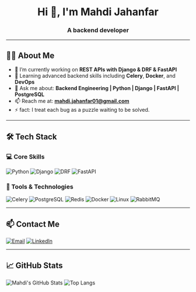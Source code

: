 <h1 align="center">Hi 👋, I'm Mahdi Jahanfar</h1>

<h3 align="center">A backend developer</h3>

---

## 👨‍💻 About Me

- 🔭 I’m currently working on **REST APIs with Django & DRF & FastAPI**
- 🌱 Learning advanced backend skills including **Celery**, **Docker**, and **DevOps**
- 💬 Ask me about: **Backend Engineering | Python | Django | FastAPI | PostgreSQL**
- 📫 Reach me at: **mahdi.jahanfar01@gmail.com**
- ⚡  fact: I treat each bug as a puzzle waiting to be solved.

---

## 🛠 Tech Stack

### 💻 Core Skills
![Python](https://img.shields.io/badge/Python-3776AB?style=flat-square&logo=python&logoColor=white)
![Django](https://img.shields.io/badge/Django-092E20?style=flat-square&logo=django&logoColor=white)
![DRF](https://img.shields.io/badge/DRF-Django_Rest_Framework-red?style=flat-square)
![FastAPI](https://img.shields.io/badge/FastAPI-009688?style=flat-square&logo=fastapi&logoColor=white)


### 🧰 Tools & Technologies
![Celery](https://img.shields.io/badge/Celery-37814A?style=flat-square&logo=celery)
![PostgreSQL](https://img.shields.io/badge/PostgreSQL-336791?style=flat-square&logo=postgresql&logoColor=white)
![Redis](https://img.shields.io/badge/Redis-DC382D?style=flat-square&logo=redis&logoColor=white)
![Docker](https://img.shields.io/badge/Docker-2496ED?style=flat-square&logo=docker&logoColor=white)
![Linux](https://img.shields.io/badge/Linux-FCC624?style=flat-square&logo=linux&logoColor=black)
![RabbitMQ](https://img.shields.io/badge/RabbitMQ-FF6600?style=flat-square&logo=rabbitmq&logoColor=white)


---

## 📫 Contact Me

[![Email](https://img.shields.io/badge/Email-mahdi.jahanfar01@gmail.com-D14836?style=flat-square&logo=gmail&logoColor=white)](mailto:mahdi.jahanfar01@gmail.com)
[![LinkedIn](https://img.shields.io/badge/LinkedIn-Mahdi_Jahanfar-0077B5?style=flat-square&logo=linkedin&logoColor=white)](https://linkedin.com/in/mahdi-jahanfar)

---

## 📈 GitHub Stats

![Mahdi's GitHub Stats](https://github-readme-stats.vercel.app/api?username=Mahdi-jahanfar-dev&show_icons=true&theme=radical)
![Top Langs](https://github-readme-stats.vercel.app/api/top-langs/?username=Mahdi-jahanfar-dev&layout=compact&theme=radical)


